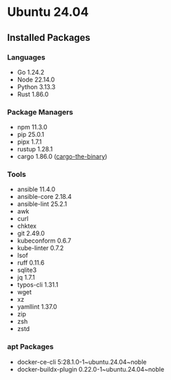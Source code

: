 # Ubuntu 24.04

## Installed Packages

### Languages

- Go 1.24.2
- Node 22.14.0
- Python 3.13.3
- Rust 1.86.0

### Package Managers

- npm 11.3.0
- pip 25.0.1
- pipx 1.7.1
- rustup 1.28.1
- cargo 1.86.0 ([cargo-the-binary](https://github.com/rust-lang/cargo/blob/master/src/cargo/version.rs))

### Tools

- ansible 11.4.0
- ansible-core 2.18.4
- ansible-lint 25.2.1
- awk
- curl
- chktex
- git 2.49.0
- kubeconform 0.6.7
- kube-linter 0.7.2
- lsof
- ruff 0.11.6
- sqlite3
- jq 1.7.1
- typos-cli 1.31.1
- wget
- xz
- yamllint 1.37.0
- zip
- zsh
- zstd

### apt Packages

- docker-ce-cli 5:28.1.0-1\~ubuntu.24.04\~noble
- docker-buildx-plugin 0.22.0-1\~ubuntu.24.04\~noble
